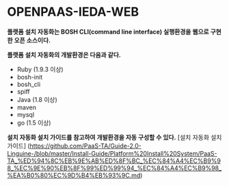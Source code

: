 # OPENPAAS-IEDA-WEB

**플랫폼 설치 자동화는 BOSH CLI(command line interface) 실행환경을 웹으로 구현한 오픈 소스이다.**

**플랫폼 설치 자동화의 개발환경은 다음과 같다.**
- Ruby (1.9.3 이상)
- bosh-init
- bosh_cli
- spiff
- Java (1.8 이상)
- maven
- mysql
- go (1.5 이상)

**설치 자동화 설치 가이드를 참고하여 개발환경을 자동 구성할 수 있다.**
[설치 자동화 설치 가이드]
(https://github.com/PaaS-TA/Guide-2.0-Linguine-/blob/master/Install-Guide/Platform%20Install%20System/PaaS-TA_%ED%94%8C%EB%9E%AB%ED%8F%BC_%EC%84%A4%EC%B9%98_%EC%9E%90%EB%8F%99%ED%99%94_%EC%84%A4%EC%B9%98_%EA%B0%80%EC%9D%B4%EB%93%9C.md)
